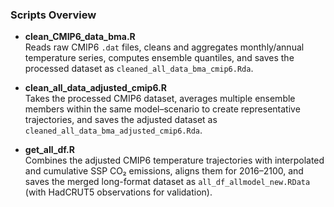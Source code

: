 ### Scripts Overview

- **clean_CMIP6_data_bma.R**  
  Reads raw CMIP6 `.dat` files, cleans and aggregates monthly/annual temperature series, computes ensemble quantiles, and saves the processed dataset as `cleaned_all_data_bma_cmip6.Rda`.

- **clean_all_data_adjusted_cmip6.R**  
  Takes the processed CMIP6 dataset, averages multiple ensemble members within the same model–scenario to create representative trajectories, and saves the adjusted dataset as `cleaned_all_data_bma_adjusted_cmip6.Rda`.

- **get_all_df.R**  
  Combines the adjusted CMIP6 temperature trajectories with interpolated and cumulative SSP CO₂ emissions, aligns them for 2016–2100, and saves the merged long-format dataset as `all_df_allmodel_new.RData` (with HadCRUT5 observations for validation).
